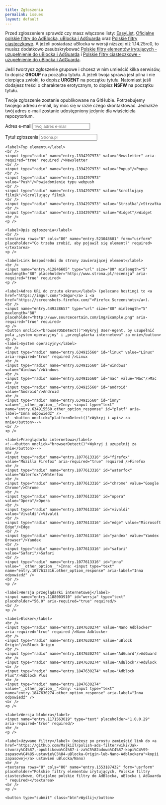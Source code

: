 ```yaml
---
title: Zgłoszenia
permalink: issues
layout: default
---
```

<script type="text/javascript">var submitted=false;</script>
<iframe name="hidden_iframe" id="hidden_iframe"
style="display:none;" onload="if(submitted)
{window.location='issues/thanks';}"></iframe>

<script>
// Modified code from http://www.javascripter.net/faq/browsern.htm

function browserOSDetect() {
var nAgt = navigator.userAgent;
var fullVersion  = ''+parseFloat(navigator.appVersion); 
var nameOffset,verOffset,ix;

var firefox = document.getElementById('firefox');
var waterfox = document.getElementById('waterfox');
var chrome = document.getElementById('chrome');
var opera = document.getElementById('opera');
var vivaldi = document.getElementById('vivaldi');
var edge = document.getElementById('edge');
var yandex = document.getElementById('yandex');
var safari = document.getElementById('safari');
var inna = document.getElementById('inna');

// In Opera 15+, the true version is after "OPR/" 
if ((verOffset=nAgt.indexOf("OPR/"))!=-1) {
    fullVersion = nAgt.substring(verOffset+4);
    opera.checked = true;
}
// In older Opera, the true version is after "Opera" or after "Version"
else if ((verOffset=nAgt.indexOf("Opera"))!=-1) {
    opera.checked = true;
    fullVersion = nAgt.substring(verOffset+6);
 if ((verOffset=nAgt.indexOf("Version"))!=-1) 
    fullVersion = nAgt.substring(verOffset+8);
}
else if ((verOffset=nAgt.indexOf("Vivaldi"))!=-1) {
    fullVersion = nAgt.substring(verOffset+8);
    vivaldi.checked = true;
}
else if ((verOffset=nAgt.indexOf("YaBrowser"))!=-1) {
    fullVersion = nAgt.substring(verOffset+10);
    yandex.checked = true;
}
else if ((verOffset=nAgt.indexOf("Edge"))!=-1) {
    fullVersion = nAgt.substring(verOffset+8);
    edge.checked = true;
}
// In Chrome, the true version is after "Chrome" 
else if ((verOffset=nAgt.indexOf("Chrome"))!=-1) {
    fullVersion = nAgt.substring(verOffset+7);
    chrome.checked = true;
}
// In Safari, the true version is after "Safari" or after "Version" 
else if ((verOffset=nAgt.indexOf("Safari"))!=-1) {
    safari.checked = true;
    fullVersion = nAgt.substring(verOffset+7);
 if ((verOffset=nAgt.indexOf("Version"))!=-1) 
    fullVersion = nAgt.substring(verOffset+8);
}
else if ((verOffset=nAgt.indexOf("Waterfox"))!=-1) {
    fullVersion = nAgt.substring(verOffset+9);
    waterfox.checked = true;
}
// In Firefox, the true version is after "Firefox" 
else if ((verOffset=nAgt.indexOf("Firefox"))!=-1) {
    fullVersion = nAgt.substring(verOffset+8);
    firefox.checked = true;
}
// In most other browsers, "name/version" is at the end of userAgent 
else if ( (nameOffset=nAgt.lastIndexOf(' ')+1) < 
          (verOffset=nAgt.lastIndexOf('/')) ) 
{
    fullVersion = nAgt.substring(verOffset+1);
    inna.checked=true;
}
// trim the fullVersion string at semicolon/space if present
if ((ix=fullVersion.indexOf(";"))!=-1){
    fullVersion=fullVersion.substring(0,ix)
};
if ((ix=fullVersion.indexOf(" "))!=-1){
    fullVersion=fullVersion.substring(0,ix);
}
    document.getElementById('wersja').value = fullVersion;

var linux = document.getElementById('linux');
var windows = document.getElementById('windows');
var mac = document.getElementById('mac');
var android = document.getElementById('android');
var inny = document.getElementById('inny');

if (nAgt.indexOf("Android")!=-1){
    android.checked = true;
}
else if (nAgt.indexOf("Windows NT")!=-1){ 
    windows.checked = true;
}
else if (nAgt.indexOf("Mac")!=-1) {
    mac.checked = true;
}
else if (nAgt.indexOf("Linux")!=-1) {
    linux.checked = true;
}
else {
    inny.checked = true;
}

}
</script>

<p>Przed zgłoszeniem sprawdź czy masz włączone listy: <a href="abp:subscribe?location=https%3A%2F%2Feasylist.to%2Feasylist%2Feasylist.txt&amp;title=EasyList">EasyList</a>, <a href="abp:subscribe?location=https%3A%2F%2Fraw.githubusercontent.com%2FMajkiIT%2Fpolish-ads-filter%2Fmaster%2Fpolish-adblock-filters%2Fadblock.txt&amp;title=Oficjalne%20polskie%20filtry%20do%20AdBlocka%2C%20uBlocka%20i%20AdGuarda">Oficjalne polskie filtry do AdBlocka, uBlocka i AdGuarda</a> oraz <a href="abp:subscribe?location=https%3A%2F%2Fraw.githubusercontent.com%2FMajkiIT%2Fpolish-ads-filter%2Fmaster%2Fcookies_filters%2Fadblock_cookies.txt&amp;title=Polskie%20filtry%20ciasteczkowe">Polskie filtry ciasteczkowe</a>. A jeżeli posiadasz uBlocka w wersji niższej niż 1.14.25rc0, to musisz dodatkowo zasubskrybować <a href="abp:subscribe?location=https%3A%2F%2Fraw.githubusercontent.com%2FPolishFiltersTeam%2FPolishAnnoyanceFilters%2Fmaster%2FPPB_uBlock_AdGuard.txt&amp;title=Polskie%20filtry%20element%C3%B3w%20irytuj%C4%85cych%20-%20uzupe%C5%82nienie%20do%20uBlocka%20i%20AdGuarda">Polskie filtry elementów irytujących - uzupełnienie do uBlocka i AdGuarda</a> i <a href="abp:subscribe?location=https%3A%2F%2Fraw.githubusercontent.com%2FMajkiIT%2Fpolish-ads-filter%2Fmaster%2Fcookies_filters%2Fcookies_uB_AG.txt&amp;title=Polskie%20filtry%20ciasteczkowe%20-%20uzupe%C5%82nienie%20do%20uBlocka%20i%20AdGuarda">Polskie filtry ciasteczkowe - uzupełnienie do uBlocka i AdGuarda</a>.</p>

<p>Jeśli tworzysz zgłoszenie grupowe i chcesz w nim umieścić kilka serwisów, to dopisz <b>GROUP</b> na początku tytułu. A jeżeli twoja sprawa jest pilna i nie cierpiąca zwłoki, to dopisz <b>URGENT</b> na początku tytułu. Natomiast jeśli dodajesz treści o charakterze erotycznym, to dopisz <b>NSFW</b> na początku tytułu.

<p>Twoje zgłoszenie zostanie opublikowane na GitHubie. Potrzebujemy twojego adresu e-mail, by móc się w razie czego skontaktować. Jednakże twój adres e-mail zostanie udostępniony jedynie dla właściciela repozytorium.</p>
      
<form class="form" id="usrform" action="https://docs.google.com/forms/d/e/1FAIpQLSfMGeBhePTjTP9YOeuKo0YgbOrOg9l6x_5XTV47kLBbOPN1wQ/formResponse" method="post" target="hidden_iframe" onsubmit="submitted=true;">

<label>Adres e-mail</label>
<input name="emailAddress" type="email" placeholder="Twój adres e-mail" aria-required="true" required/>
    <p />
    <p />
    <label>Tytuł zgłoszenia</label>
    <input name="entry.1884702034" type="text" placeholder="Strona.pl" aria-required="true" required/>
    <br />
    <p />
    
    <label>Typ elementu</label>
    <br />
    <input type="radio" name="entry.1334297973" value="Newsletter" aria-required="true" required />Newsletter
    <br />
    <input type="radio" name="entry.1334297973" value="Popup"/>Popup
    <br />
    <input type="radio" name="entry.1334297973" value="Push"/>Powiadomienie typu webpush
    <br />
    <input type="radio" name="entry.1334297973" value="Scrollujący filmik"/>Scrollujący filmik
    <br />
    <input type="radio" name="entry.1334297973" value="Strzałka"/>Strzałka
    <br />
    <input type="radio" name="entry.1334297973" value="Widget"/>Widget
    <br />
    <p />
    
    <label>Opis zgłoszenia</label>
    <br />
    <textarea rows="8" cols="80" name="entry.523048601" form="usrform" placeholder="Co trzeba zrobić, aby pojawił się element?" required></textarea>
    <p />
    
    <label>Link bezpośredni do strony zawierającej element</label>
    <br />
    <input name="entry.412846605" type="url" size="80" minlength="5" maxlength="80" placeholder="http://www.strona.pl/recenzja" aria-required="true" required>
    <p />
    
    <label>Adres URL do zrzutu ekranu</label> (polecane hostingi to <a href="https://imgur.com/">Imgur</a> i <a href="https://screenshots.firefox.com/">Firefox Screenshots</a>).
    <br />
    <input name="entry.449338657" type="url" size="80" minlength="5" maxlength="80" placeholder="http://www.sourcecertain.com/img/Example.png" aria-required="true" required>
    <p />
    <button onclick="browserOSDetect()">Wykryj User-Agent, by uzupełnić pola „system operacyjny" i „przeglądarka internetowa" za mnie</button>
    <p />
    <label>System operacyjny</label>
    <br />
    <input type="radio" name="entry.634915560" id="linux" value="Linux" aria-required="true" required />Linux
    <br />
    <input type="radio" name="entry.634915560" id="windows" value="Windows"/>Windows
    <br />              
    <input type="radio" name="entry.634915560" id="mac" value="Mac"/>Mac
    <br />              
    <input type="radio" name="entry.634915560" id="android" value="Android"/>Android
    <br />           
    <input type="radio" name="entry.634915560" id="inny" value="__other_option__">Inny: <input type="text" name="entry.634915560.other_option_response" id="platf" aria-label="Inna odpowiedź" />​​​​​​​​​​​​​​​​​​​​​​​​​​​​​​​​
    <!--<button onclick="platformDetect()">Wykryj i wpisz za mnie</button>-->
    <br />
    <p />
    
    <label>Przeglądarka internetowa</label>
    <!--<button onclick="browserDetect()">Wykryj i uzupełnij za mnie</button>-->
    <br />
    <input type="radio" name="entry.1077613316" id="firefox" value="Mozilla Firefox" aria-required="true" required />Firefox
    <br />
    <input type="radio" name="entry.1077613316" id="waterfox" value="Waterfox"/>Waterfox
    <br />              
    <input type="radio" name="entry.1077613316" id="chrome" value="Google Chrome"/>Chrome
    <br />              
    <input type="radio" name="entry.1077613316" id="opera" value="Opera"/>Opera
    <br />    
    <input type="radio" name="entry.1077613316" id="vivaldi" value="Vivaldi"/>Vivaldi
    <br />  
    <input type="radio" name="entry.1077613316" id="edge" value="Microsoft Edge"/>Edge
    <br /> 
    <input type="radio" name="entry.1077613316" id="yandex" value="Yandex Browser"/>Yandex
    <br /> 
    <input type="radio" name="entry.1077613316" id="safari" value="Safari"/>Safari
    <br /> 
    <input type="radio" name="entry.1077613316" id="inna" value="__other_option__">Inna: <input type="text" name="entry.1077613316.other_option_response" aria-label="Inna odpowiedź" />​​​​​​​​​​​​​​​​​​​​​​​​​​​​​​​​
    <br />
    <p />
    
    <label>Wersja przeglądarki internetowej</label>
    <input name="entry.1188003910" id="wersja" type="text" placeholder="56.0" aria-required="true" required/>
    <br />
    <p />
    
    <label>Bloker</label>
    <br />
    <input type="radio" name="entry.1847630274" value="Nano Adblocker" aria-required="true" required />Nano Adblocker
    <br />
    <input type="radio" name="entry.1847630274" value="uBlock Origin"/>uBlock Origin
    <br />              
    <input type="radio" name="entry.1847630274" value="AdGuard"/>AdGuard
    <br />              
    <input type="radio" name="entry.1847630274" value="AdBlock"/>AdBlock
    <br />    
    <input type="radio" name="entry.1847630274" value="Adblock Plus"/>Adblock Plus
    <br /> 
    <input type="radio" name="entry.1847630274" value="__other_option__">Inny: <input type="text" name="entry.1847630274.other_option_response" aria-label="Inna odpowiedź" />​​​​​​​​​​​​​​​​​​​​​​​​​​​​​​​​
    <br />
    <p />
    
    <label>Wersja blokera</label>
    <input name="entry.1171563019" type="text" placeholder="1.0.0.29" aria-required="true" required/>
    <br />
    <p />
    
    <label>Używane filtry</label> (możesz po prostu zamieścić link do <a href="https://github.com/MajkiIT/polish-ads-filter/wiki/Jak-stworzy%C4%87,-opublikowa%C4%87-i-za%C5%82adowa%C4%87-kopi%C4%99-zapasow%C4%85-ustawie%C5%84-uBlocka-Origin-lub-Nano-Adblockera">kopii zapasowej</a> ustawień uBlocka/Nano)
    <br />
    <textarea rows="8" cols="80" name="entry.1553187432" form="usrform" placeholder="Polskie filtry elementów irytujących, Polskie filtry ciasteczkowe, Oficjalne polskie filtry do AdBlocka, uBlocka i AdGuarda " required></textarea>
    <br />
    <p />
    
    <button type="submit" class="btn">Wyślij</button>
</form>
